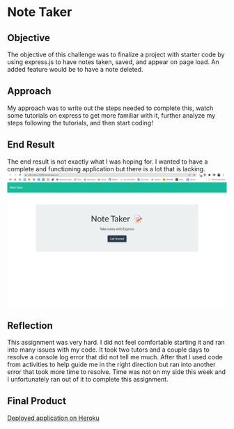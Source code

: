 # Note Taker

## Objective
The objective of this challenge was to finalize a project with starter code by using express.js to have notes taken, saved, and appear on page load. An added feature would be to have a note deleted.

## Approach
My approach was to write out the steps needed to complete this, watch some tutorials on express to get more familiar with it, further analyze my steps following the tutorials, and then start coding!

## End Result
The end result is not exactly what I was hoping for. I wanted to have a complete and functioning application but there is a lot that is lacking.
![Screenshot of deployed application with notes](imgs/screenshot.png)

## Reflection
This assignment was very hard. I did not feel comfortable starting it and ran into many issues with my code. It took two tutors and a couple days to resolve a console log error that did not tell me much. After that I used code from activities to help guide me in the right direction but ran into another error that took more time to resolve. Time was not on my side this week and I unfortunately ran out of it to complete this assignment.

## Final Product
[Deployed application on Heroku]()